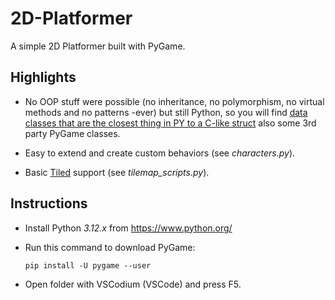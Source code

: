# 2D-Platformer

A simple 2D Platformer built with PyGame.

## Highlights

* No OOP stuff were possible (no inheritance, no polymorphism, no virtual methods and no patterns -ever) but still Python, so you will find [data classes that are the closest thing in PY to a C-like struct](https://stackoverflow.com/questions/35988/c-like-structures-in-python) also some 3rd party PyGame classes.

* Easy to extend and create custom behaviors (see *characters.py*).

* Basic [Tiled](https://www.mapeditor.org/) support (see *tilemap_scripts.py*).

## Instructions

* Install Python *3.12.x* from https://www.python.org/

* Run this command to download PyGame:

    ```
    pip install -U pygame --user
    ```

* Open folder with VSCodium (VSCode) and press F5.

